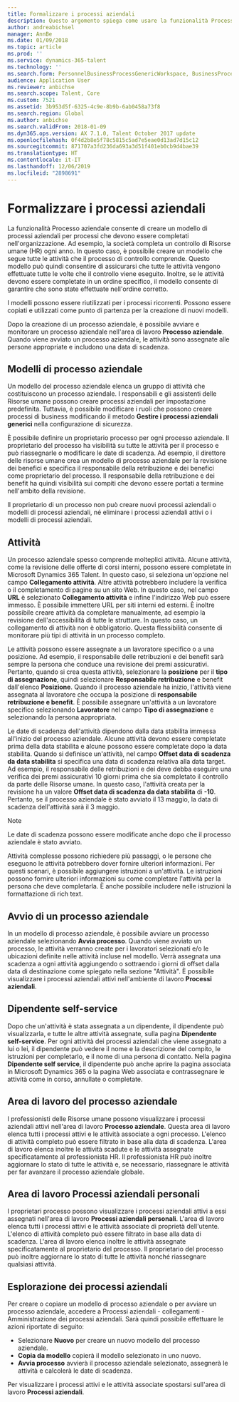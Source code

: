 ```yaml
---
title: Formalizzare i processi aziendali
description: Questo argomento spiega come usare la funzionalità Processo aziendale per creare un modello di processo aziendale per processi che devono essere completati nell'organizzazione.
author: andreabichsel
manager: AnnBe
ms.date: 01/09/2018
ms.topic: article
ms.prod: ''
ms.service: dynamics-365-talent
ms.technology: ''
ms.search.form: PersonnelBusinessProcessGenericWorkspace, BusinessProcessGenericTemplateListpage, BusinessProcessGenericMyTemplates, BusinessProcessGroupAssignment
audience: Application User
ms.reviewer: anbichse
ms.search.scope: Talent, Core
ms.custom: 7521
ms.assetid: 3b953d5f-6325-4c9e-8b9b-6ab0458a73f8
ms.search.region: Global
ms.author: anbichse
ms.search.validFrom: 2018-01-09
ms.dyn365.ops.version: AX 7.1.0, Talent October 2017 update
ms.openlocfilehash: 0f4d2b8e5f78c5815c5ad7e5eae0d13ad7d15c12
ms.sourcegitcommit: 871707a3fd236da693a3d51f401eb0cb9d4bae39
ms.translationtype: HT
ms.contentlocale: it-IT
ms.lasthandoff: 12/06/2019
ms.locfileid: "2898691"
---
```

# <a name="formalize-business-processes"></a>Formalizzare i processi aziendali

La funzionalità Processo aziendale consente di creare un modello di processi aziendali per processi che devono essere completati nell'organizzazione. Ad esempio, la società completa un controllo di Risorse umane (HR) ogni anno. In questo caso, è possibile creare un modello che segue tutte le attività che il processo di controllo comprende. Questo modello può quindi consentire di assicurarsi che tutte le attività vengono effettuate tutte le volte che il controllo viene eseguito. Inoltre, se le attività devono essere completate in un ordine specifico, il modello consente di garantire che sono state effettuate nell'ordine corretto.

I modelli possono essere riutilizzati per i processi ricorrenti. Possono essere copiati e utilizzati come punto di partenza per la creazione di nuovi modelli.

Dopo la creazione di un processo aziendale, è possibile avviare e monitorare un processo aziendale nell'area di lavoro **Processo aziendale**. Quando viene avviato un processo aziendale, le attività sono assegnate alle persone appropriate e includono una data di scadenza.

## <a name="business-process-templates"></a>Modelli di processo aziendale
Un modello del processo aziendale elenca un gruppo di attività che costituiscono un processo aziendale. I responsabili e gli assistenti delle Risorse umane possono creare processi aziendali per impostazione predefinita. Tuttavia, è possibile modificare i ruoli che possono creare processi di business modificando il metodo **Gestire i processi aziendali generici** nella configurazione di sicurezza.

È possibile definire un proprietario processo per ogni processo aziendale. Il proprietario del processo ha visibilità su tutte le attività per il processo e può riassegnarle o modificare le date di scadenza. Ad esempio, il direttore delle risorse umane crea un modello di processo aziendale per la revisione dei benefici e specifica il responsabile della retribuzione e dei benefici come proprietario del processo. Il responsabile della retribuzione e dei benefit ha quindi visibilità sui compiti che devono essere portati a termine nell'ambito della revisione.

Il proprietario di un processo non può creare nuovi processi aziendali o modelli di processi aziendali, né eliminare i processi aziendali attivi o i modelli di processi aziendali.

## <a name="tasks"></a>Attività
Un processo aziendale spesso comprende molteplici attività. Alcune attività, come la revisione delle offerte di corsi interni, possono essere completate in Microsoft Dynamics 365 Talent. In questo caso, si seleziona un'opzione nel campo **Collegamento attività**. Altre attività potrebbero includere la verifica o il completamento di pagine su un sito Web. In questo caso, nel campo **URL** è selezionato **Collegamento attività** e infine l'indirizzo Web può essere immesso. È possibile immettere URL per siti interni ed esterni. È inoltre possibile creare attività da completare manualmente, ad esempio la revisione dell'accessibilità di tutte le strutture. In questo caso, un collegamento di attività non è obbligatorio. Questa flessibilità consente di monitorare più tipi di attività in un processo completo.

Le attività possono essere assegnate a un lavoratore specifico o a una posizione. Ad esempio, il responsabile delle retribuzioni e dei benefit sarà sempre la persona che conduce una revisione dei premi assicurativi. Pertanto, quando si crea questa attività, selezionare la **posizione** per il **tipo di assegnazione**, quindi selezionare **Responsabile retribuzione** e benefit dall'elenco **Posizione**. Quando il processo aziendale ha inizio, l'attività viene assegnata al lavoratore che occupa la posizione di **responsabile retribuzione e benefit**. È possibile assegnare un'attività a un lavoratore specifico selezionando **Lavoratore** nel campo **Tipo di assegnazione** e selezionando la persona appropriata.

Le date di scadenza dell'attività dipendono dalla data stabilita immessa all'inizio del processo aziendale. Alcune attività devono essere completate prima della data stabilita e alcune possono essere completate dopo la data stabilita. Quando si definisce un'attività, nel campo **Offset data di scadenza da data stabilita** si specifica una data di scadenza relativa alla data target. Ad esempio, il responsabile delle retribuzioni e dei deve debba eseguire una verifica dei premi assicurativi 10 giorni prima che sia completato il controllo da parte delle Risorse umane. In questo caso, l'attività creata per la revisione ha un valore **Offset data di scadenza da data stabilita** di **-10**. Pertanto, se il processo aziendale è stato avviato il 13 maggio, la data di scadenza dell'attività sarà il 3 maggio.

> [!NOTE]
> Le date di scadenza possono essere modificate anche dopo che il processo aziendale è stato avviato.

Attività complesse possono richiedere più passaggi, o le persone che eseguono le attività potrebbero dover fornire ulteriori informazioni. Per questi scenari, è possibile aggiungere istruzioni a un'attività. Le istruzioni possono fornire ulteriori informazioni su come completare l'attività per la persona che deve completarla. È anche possibile includere nelle istruzioni la formattazione di rich text.

## <a name="starting-a-business-process"></a>Avvio di un processo aziendale
In un modello di processo aziendale, è possibile avviare un processo aziendale selezionando **Avvia processo**. Quando viene avviato un processo, le attività verranno create per i lavoratori selezionati e/o le ubicazioni definite nelle attività incluse nel modello. Verrà assegnata una scadenza a ogni attività aggiungendo o sottraendo i giorni di offset dalla data di destinazione come spiegato nella sezione "Attività". È possibile visualizzare i processi aziendali attivi nell'ambiente di lavoro **Processi aziendali**.

## <a name="employee-self-service"></a>Dipendente self-service
Dopo che un'attività è stata assegnata a un dipendente, il dipendente può visualizzarla, e tutte le altre attività assegnate, sulla pagina **Dipendente self-service**. Per ogni attività dei processi aziendali che viene assegnato a lui o lei, il dipendente può vedere il nome e la descrizione del compito, le istruzioni per completarlo, e il nome di una persona di contatto. Nella pagina **Dipendente self service**, il dipendente può anche aprire la pagina associata in Microsoft Dynamics 365 o la pagina Web associata e contrassegnare le attività come in corso, annullate o completate.

## <a name="business-process-workspace"></a>Area di lavoro del processo aziendale
I professionisti delle Risorse umane possono visualizzare i processi aziendali attivi nell'area di lavoro **Processo aziendale**. Questa area di lavoro elenca tutti i processi attivi e le attività associate a ogni processo. L'elenco di attività completo può essere filtrato in base alla data di scadenza. L'area di lavoro elenca inoltre le attività scadute e le attività assegnate specificatamente al professionista HR. Il professionista HR può inoltre aggiornare lo stato di tutte le attività e, se necessario, riassegnare le attività per far avanzare il processo aziendale globale.

## <a name="my-business-processes-workspace"></a>Area di lavoro Processi aziendali personali
I proprietari processo possono visualizzare i processi aziendali attivi a essi assegnati nell'area di lavoro **Processi aziendali personali**. L'area di lavoro elenca tutti i processi attivi e le attività associate di proprietà dell'utente. L'elenco di attività completo può essere filtrato in base alla data di scadenza. L'area di lavoro elenca inoltre le attività assegnate specificatamente al proprietario del processo. Il proprietario del processo può inoltre aggiornare lo stato di tutte le attività nonché riassegnare qualsiasi attività.

## <a name="navigating-business-processes"></a>Esplorazione dei processi aziendali
Per creare o copiare un modello di processo aziendale o per avviare un processo aziendale, accedere a Processi aziendali - collegamenti - Amministrazione dei processi aziendali. Sarà quindi possibile effettuare le azioni riportate di seguito:

- Selezionare **Nuovo** per creare un nuovo modello del processo aziendale.
- **Copia da modello** copierà il modello selezionato in uno nuovo.
- **Avvia processo** avvierà il processo aziendale selezionato, assegnerà le attività e calcolerà le date di scadenza.

Per visualizzare i processi attivi e le attività associate spostarsi sull'area di lavoro **Processi aziendali**.

